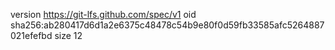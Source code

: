 version https://git-lfs.github.com/spec/v1
oid sha256:ab280417d6d1a2e6375c48478c54b9e80f0d59fb33585afc5264887021efefbd
size 12
